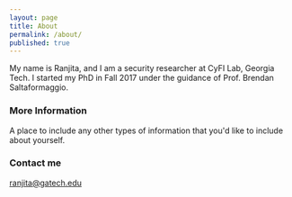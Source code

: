 ```yaml
---
layout: page
title: About
permalink: /about/
published: true
---
```


My name is Ranjita, and I am a security researcher at CyFI Lab, Georgia Tech. I started my PhD in Fall 2017 under the guidance of Prof. Brendan Saltaformaggio.

### More Information

A place to include any other types of information that you'd like to include about yourself.

### Contact me

[ranjita@gatech.edu](mailto:ranjita@gatech.edu)
